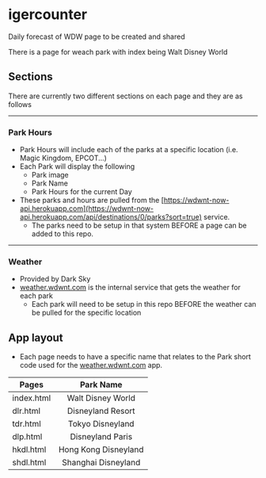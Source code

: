 # igercounter

Daily forecast of WDW page to be created and shared

 There is a page for weach park with index being Walt Disney World
 
## Sections

There are currently two different sections on each page and they are as follows

---
### Park Hours

- Park Hours will include each of the parks at a specific location (i.e. Magic Kingdom, EPCOT...)
- Each Park will display the following
    - Park image
    - Park Name
    - Park Hours for the current Day 
- These parks and hours are pulled from the [https://wdwnt-now-api.herokuapp.com](https://wdwnt-now-api.herokuapp.com/api/destinations/0/parks?sort=true) service.
     - The parks need to be setup in that system BEFORE a page can be added to this repo.

--- 
### Weather
- Provided by Dark Sky
- [weather.wdwnt.com](https://weather.wdwnt.com/api/wdw) is the internal service that gets the weather for each park
    - Each park will need to be setup in this repo BEFORE the weather can be pulled for the specific location

## App layout

- Each page needs to have a specific name that relates to the Park short code used for the [weather.wdwnt.com](https://weather.wdwnt.com/api/wdw) app.


| Pages         | Park Name       |
| ------------- |:-------------:| 
| index.html    | Walt Disney World | 
| dlr.html      | Disneyland Resort | 
| tdr.html      | Tokyo Disneyland | 
| dlp.html      | Disneyland Paris | 
| hkdl.html     | Hong Kong Disneyland | 
| shdl.html     | Shanghai Disneyland | 
